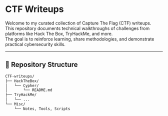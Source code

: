 # CTF Writeups

Welcome to my curated collection of Capture The Flag (CTF) writeups.  
This repository documents technical walkthroughs of challenges from platforms like Hack The Box, TryHackMe, and more.  
The goal is to reinforce learning, share methodologies, and demonstrate practical cybersecurity skills.

---

## 📁 Repository Structure

```bash
CTF-writeups/
├── HackTheBox/
│   └── Cypher/
│       └── README.md
├── TryHackMe/
│   └── ...
└── Misc/
    └── Notes, Tools, Scripts
